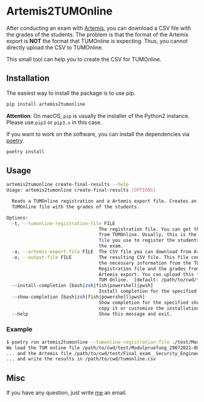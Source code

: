 # Artemis2TUMOnline

After conducting an exam with [Artemis](https://artemis.ase.in.tum.de/), you can download a CSV file with the grades of the students.
The problem is that the format of the Artemis export is **NOT** the format that TUMOnline is expecting.
Thus, you cannot directly upload the CSV to TUMOnline.

This small tool can help you to create the CSV for TUMOnline.

## Installation

The easiest way to install the package is to use pip.

```bash
pip install artemis2tumonline
```
**Attention**: On macOS, `pip` is usually the installer of the Python2 instance.
Please use `pip3` or `pip3.x` in this case.

If you want to work on the software, you can install the dependencies via [poetry](https://python-poetry.org/).

```bash
poetry install
```

## Usage

```bash
artemis2tumonline create-final-results --help
Usage: artemis2tumonline create-final-results [OPTIONS]

  Reads a TUMOnline registration and a Artemis export file. Creates an
  TUMOnline file with the grades of the students.

Options:
  -t, --tumonline-registration-file FILE
                                  The registration file. You can get this file
                                  from TUMOnline. Usually, this is the same
                                  file you use to register the students for
                                  the exam.
  -a, --artemis-export-file FILE  The CSV file you can download from Artemis.
  -o, --output-file FILE          The resulting CSV file. This file contains
                                  the necessary information from the TUMOnline
                                  Registration file and the grades from the
                                  Artemis export. You can upload this file to
                                  TUM Online.  [default: /path/to/cwd/tumonline.csv]
  --install-completion [bash|zsh|fish|powershell|pwsh]
                                  Install completion for the specified shell.
  --show-completion [bash|zsh|fish|powershell|pwsh]
                                  Show completion for the specified shell, to
                                  copy it or customize the installation.
  --help                          Show this message and exit.

```

### Example

```bash
$ poetry run artemis2tumonline --tumonline-registration-file ./test/Modulpruefung_29072021-0800_IN2178_FA_SecurityEngineering.csv --artemis-export-file test/Final_exam__Security_EngineeringResults.csv
We load the TUM online file /path/to/cwd/test/Modulpruefung_29072021-0800_IN217 8_FA_SecurityEngineering.csv
... and the Artemis file /path/to/cwd/test/Final_exam__Security_EngineeringResults.csv
... and write the results in /path/to/cwd/tumonline.csv
```

## Misc

If you have any question, just write [me](mailto:patrick.stoeckle@tum.de?subject=Artemis2TUMOnline) an email.
